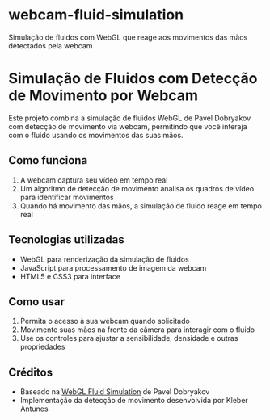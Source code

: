 # webcam-fluid-simulation
Simulação de fluidos com WebGL que reage aos movimentos das mãos detectados pela webcam
# Simulação de Fluidos com Detecção de Movimento por Webcam

Este projeto combina a simulação de fluidos WebGL de Pavel Dobryakov com detecção de movimento via webcam, permitindo que você interaja com o fluido usando os movimentos das suas mãos.

## Como funciona

1. A webcam captura seu vídeo em tempo real
2. Um algoritmo de detecção de movimento analisa os quadros de vídeo para identificar movimentos
3. Quando há movimento das mãos, a simulação de fluido reage em tempo real

## Tecnologias utilizadas

- WebGL para renderização da simulação de fluidos
- JavaScript para processamento de imagem da webcam
- HTML5 e CSS3 para interface

## Como usar

1. Permita o acesso à sua webcam quando solicitado
2. Movimente suas mãos na frente da câmera para interagir com o fluido    
3. Use os controles para ajustar a sensibilidade, densidade e outras propriedades

## Créditos

- Baseado na [WebGL Fluid Simulation](https://github.com/PavelDoGreat/WebGL-Fluid-Simulation) de Pavel Dobryakov
- Implementação da detecção de movimento desenvolvida por Kleber Antunes
